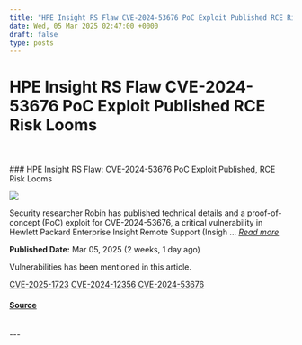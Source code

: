 ```yaml
---
title: "HPE Insight RS Flaw CVE-2024-53676 PoC Exploit Published RCE Risk Looms"
date: Wed, 05 Mar 2025 02:47:00 +0000
draft: false
type: posts
---
```

# HPE Insight RS Flaw CVE-2024-53676 PoC Exploit Published RCE Risk Looms

<br/>

<br/>
### HPE Insight RS Flaw: CVE-2024-53676 PoC Exploit Published, RCE Risk Looms

![](https://upload.cvefeed.io/news/33477/thumbnail.jpg)

Security researcher Robin has published technical details and a proof-of-concept (PoC) exploit for CVE-2024-53676, a critical vulnerability in Hewlett Packard Enterprise Insight Remote Support (Insigh ... [_Read more_](https://securityonline.info/hpe-insight-rs-flaw-cve-2024-53676-poc-exploit-published-rce-risk-looms/)

**Published Date:** Mar 05, 2025 (2 weeks, 1 day ago)

Vulnerabilities has been mentioned in this article.

[CVE-2025-1723](https://cvefeed.io/vuln/detail/CVE-2025-1723) [CVE-2024-12356](https://cvefeed.io/vuln/detail/CVE-2024-12356) [CVE-2024-53676](https://cvefeed.io/vuln/detail/CVE-2024-53676)

#### [Source](https://securityonline.info/hpe-insight-rs-flaw-cve-2024-53676-poc-exploit-published-rce-risk-looms/)

<br/>
---
